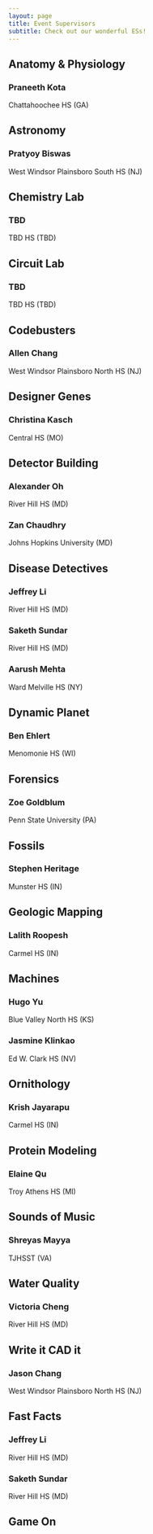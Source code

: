 ```yaml
---
layout: page
title: Event Supervisors
subtitle: Check out our wonderful ESs!
---
```

## Anatomy & Physiology
### Praneeth Kota
Chattahoochee HS (GA)
## Astronomy
### Pratyoy Biswas
West Windsor Plainsboro South HS (NJ)
## Chemistry Lab
### TBD
TBD HS (TBD)
## Circuit Lab
### TBD
TBD HS (TBD)
## Codebusters
### Allen Chang
West Windsor Plainsboro North HS (NJ)
## Designer Genes
### Christina Kasch
Central HS (MO)
## Detector Building
### Alexander Oh
River Hill HS (MD)
### Zan Chaudhry
Johns Hopkins University (MD)
## Disease Detectives
### Jeffrey Li
River Hill HS (MD)
### Saketh Sundar
River Hill HS (MD)
### Aarush Mehta
Ward Melville HS (NY)
## Dynamic Planet
### Ben Ehlert
Menomonie HS (WI)
## Forensics
### Zoe Goldblum
Penn State University (PA)
## Fossils
### Stephen Heritage
Munster HS (IN)
## Geologic Mapping
### Lalith Roopesh
Carmel HS (IN)
## Machines
### Hugo Yu
Blue Valley North HS (KS)
### Jasmine Klinkao
Ed W. Clark HS (NV)
## Ornithology
### Krish Jayarapu
Carmel HS (IN)
## Protein Modeling
### Elaine Qu
Troy Athens HS (MI)
## Sounds of Music
### Shreyas Mayya
TJHSST (VA)
## Water Quality
### Victoria Cheng
River Hill HS (MD)
## Write it CAD it
### Jason Chang
West Windsor Plainsboro North HS (NJ)
## Fast Facts
### Jeffrey Li
River Hill HS (MD)
### Saketh Sundar
River Hill HS (MD)
## Game On

